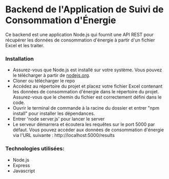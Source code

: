 # Backend de l'Application de Suivi de Consommation d'Énergie

Ce backend est une application Node.js qui fournit une API REST pour récupérer les données de consommation d'énergie à partir d'un fichier Excel et les traiter.

### Installation

- Assurez-vous que Node.js est installé sur votre système. Vous pouvez le télécharger à partir de [nodejs.org](https://nodejs.org/).
- Cloner ou télécharger le repo
- Accédez au répertoire du projet et placez votre fichier Excel contenant les données de consommation d'énergie dans le répertoire du projet. Assurez-vous que le chemin du fichier est correctement défini dans le code.
- Ouvrir le terminal de commande à la racine du dossier et entrer "npm install" pour installer les dépendances.
- Entrer 'node server.js' pour lancer le server
- Le serveur démarrera et écoutera les requêtes sur le port 5000 par défaut. Vous pouvez accéder aux données de consommation d'énergie via l'URL suivante : http://localhost:5000/results

### Technologies utilisées:

- Node.js
- Express
- Javascript
